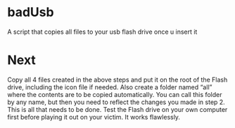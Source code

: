 # badUsb
A script that copies all files to your usb flash drive once u insert it 
# Next 

Copy all 4 files created in the above steps and put it on the root of the Flash drive, including the icon file if needed. Also create a folder named “all” where the contents are to be copied automatically. You can call this folder by any name, but then you need to reflect the changes you made in step 2.
This is all that needs to be done. Test the Flash drive on your own computer first before playing it out on your victim. It works flawlessly.
